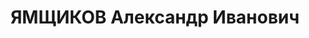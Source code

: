 ---
title: ЯМЩИКОВ Александр Иванович
description: "Род. в 1898, Ярославская губ., Романово-Борисоглебский уезд, г. Романово-Борисоглеб\
  \ (Ярославль[???]). Проживал: Ярославская обл., г. Ярославль, М. Химический тупик,\
  \ 4 (г.Рыбинск, ул.Герцена, д.48, кв.5). Ярославская школа № 36, Преподаватель физкультуры\
  \ (кондитерская фабрика \"1 Мая\", директор) \n  Арестован 20.07.1937. Приговор:\
  \ ВК ВС СССР, 29.12.1937 – ВМН. Расстрелян 30.12.1937. \n  Реабилитирован 30.09.1959"
---
